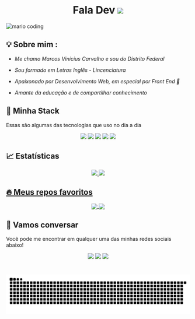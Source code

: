 <h1 align="center" >Fala Dev  <img src="https://media.giphy.com/media/hvRJCLFzcasrR4ia7z/giphy.gif" width="30px"></h1>

![mario coding](https://i.imgur.com/1ZvVkDc.gif)

## 💡 Sobre mim :
 - *Me chamo Marcos Vinícius Carvalho e sou do Distrito Federal* 

 - *Sou formado em Letras Inglês - Lincenciatura* 
 
 - *Apaixonado por Desenvolvimento Web, em especial por Front End 💙* 
 
 - *Amante da educação e de compartilhar conhecimento* 


## 🔮 Minha Stack
 Essas são algumas das tecnologias que uso no dia a dia

<div align="center">
 <img src="https://i.giphy.com/media/eNAsjO55tPbgaor7ma/200w.webp" width="100">      
 <img src="https://media3.giphy.com/media/kdFc8fubgS31b8DsVu/giphy.gif" width="100">      
 <img src="https://media3.giphy.com/media/ln7z2eWriiQAllfVcn/200w.webp" width="100">      
 <img src="https://media0.giphy.com/media/XAxylRMCdpbEWUAvr8/giphy.gif" width="100">
 <img src="https://media4.giphy.com/media/fsEaZldNC8A1PJ3mwp/giphy.gif" width="100">
</div>

## 📈 Estatísticas

<div align="center">
  <a href="https://github.com/Marki1ins/project-esports">
  <img height="180em" src="https://github-readme-stats.vercel.app/api/top-langs/?username=Marki1ins&layout=compact&langs_count=7&theme=react&hide_border=true"/>
  <img height="180em" src="https://github-readme-stats.vercel.app/api?username=Marki1ins&show_icons=true&theme=react&include_all_commits=true&count_private=true&hide_border=true"/>
</div>

## 🔥 Meus repos favoritos

<div align="center">
 <a href="https://github.com/Marki1ins/project-esports">
  <img align="center" src="https://github-readme-stats.vercel.app/api/pin/?username=Marki1ins&repo=project-esports=react&hide_border=true" />
</a>
<a href="https://github.com/Marki1ins/lab-ds">
  <img align="center" src="https://github-readme-stats.vercel.app/api/pin/?username=Marki1ins&repo=lab-ds&theme=react&hide_border=true" />
</a>
</div>
 

## :speech_balloon: Vamos conversar  

Você pode me encontrar em qualquer uma das minhas redes sociais abaixo! 

<div align="center">
  <a href="https://github.com/Marki1ins"><img src="https://img.shields.io/badge/-Github-%23333?style=for-the-badge&logo=github&logoColor=white" target="_blank"></a>  <a href="https://instagram.com/_markiins" target="_blank"><img src="https://img.shields.io/badge/-Instagram-%23E4405F?style=for-the-badge&logo=instagram&logoColor=white" target="_blank"></a>  <a href="https://www.linkedin.com/in/marcos-vin%C3%ADcius-de-freitas-carvalho-43633121a/" target="_blank"><img src="https://img.shields.io/badge/-LinkedIn-%230077B5?style=for-the-badge&logo=linkedin&logoColor=white" target="_blank"></a>
</div>
 
#
 
![Snake animation](https://github.com/Ricmaloy/Ricmaloy/blob/output/github-contribution-grid-snake.svg)
